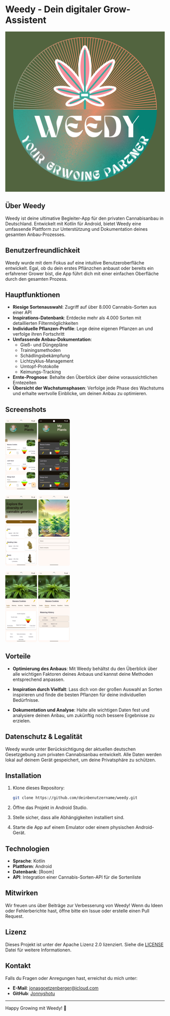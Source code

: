 # Weedy - Dein digitaler Grow-Assistent

<img src="assets/Weedy.png" alt="Weedy Logo" width="750">

## Über Weedy

Weedy ist deine ultimative Begleiter-App für den privaten Cannabisanbau in Deutschland. Entwickelt
mit Kotlin für Android, bietet Weedy eine umfassende Plattform zur Unterstützung und Dokumentation
deines gesamten Anbau-Prozesses.

## Benutzerfreundlichkeit

Weedy wurde mit dem Fokus auf eine intuitive Benutzeroberfläche entwickelt. Egal, ob du dein erstes
Pflänzchen anbaust oder bereits ein erfahrener Grower bist, die App führt dich mit einer einfachen
Oberfläche durch den gesamten Prozess.

## Hauptfunktionen

- **Riesige Sortenauswahl**: Zugriff auf über 8.000 Cannabis-Sorten aus einer API
- **Inspirations-Datenbank**: Entdecke mehr als 4.000 Sorten mit detaillierten Filtermöglichkeiten
- **Individuelle Pflanzen-Profile**: Lege deine eigenen Pflanzen an und verfolge ihren Fortschritt
- **Umfassende Anbau-Dokumentation**:
    - Gieß- und Düngepläne
    - Trainingsmethoden
    - Schädlingsbekämpfung
    - Lichtzyklus-Management
    - Umtopf-Protokolle
    - Keimungs-Tracking
- **Ernte-Prognose**: Behalte den Überblick über deine voraussichtlichen Erntezeiten
- **Übersicht der Wachstumsphasen**: Verfolge jede Phase des Wachstums und erhalte wertvolle
  Einblicke, um deinen Anbau zu optimieren.

## Screenshots

<img src="assets/screenshot_home.png" alt="Homescreen" width="100"> <img src="assets/screenshot_home_night.png" alt="HomescreenNight" width="100">

<img src="assets/screenshot_explore.png" alt="Explorescreen" width="100">

<img src="assets/screenshot_newPlant.png" alt="NewPlant" width="100">

<img src="assets/screenshot_detail.png" alt="Detailscreen" width="100"> <img src="assets/screenshot_detailWater.png" alt="DetailWaterscreen" width="100">

## Vorteile

- **Optimierung des Anbaus**: Mit Weedy behältst du den Überblick über alle wichtigen Faktoren
  deines Anbaus und kannst deine Methoden entsprechend anpassen.

- **Inspiration durch Vielfalt**: Lass dich von der großen Auswahl an Sorten inspirieren und finde
  die besten Pflanzen für deine individuellen Bedürfnisse.

- **Dokumentation und Analyse**: Halte alle wichtigen Daten fest und analysiere deinen Anbau, um
  zukünftig noch bessere Ergebnisse zu erzielen.

## Datenschutz & Legalität

Weedy wurde unter Berücksichtigung der aktuellen deutschen Gesetzgebung zum privaten Cannabisanbau
entwickelt. Alle Daten werden lokal auf deinem Gerät gespeichert, um deine Privatsphäre zu schützen.

## Installation

1. Klone dieses Repository:
   ```bash
   git clone https://github.com/deinbenutzername/weedy.git
   ```

2. Öffne das Projekt in Android Studio.

3. Stelle sicher, dass alle Abhängigkeiten installiert sind.

4. Starte die App auf einem Emulator oder einem physischen Android-Gerät.

## Technologien

- **Sprache**: Kotlin
- **Plattform**: Android
- **Datenbank**: [Room]
- **API**: Integration einer Cannabis-Sorten-API für die Sortenliste

## Mitwirken

Wir freuen uns über Beiträge zur Verbesserung von Weedy! Wenn du Ideen oder Fehlerberichte hast,
öffne bitte ein Issue oder erstelle einen Pull Request.

## Lizenz

Dieses Projekt ist unter der Apache Lizenz 2.0 lizenziert. Siehe die [LICENSE](./LICENCE) Datei für
weitere Informationen.

## Kontakt

Falls du Fragen oder Anregungen hast, erreichst du mich unter:

- **E-Mail**: jonasgoetzenberger@icloud.com
- **GitHub**: [Jonnyshotu](https://github.com/Jonnyshotu)

---


Happy Growing mit Weedy! 🌱